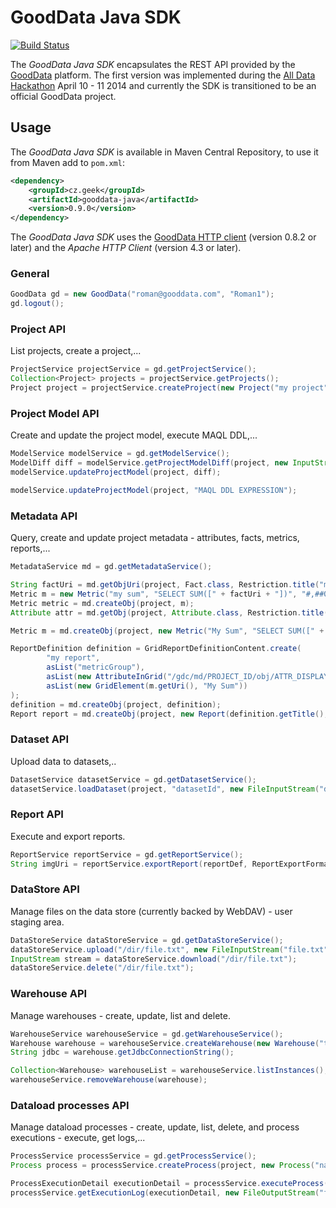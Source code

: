 # GoodData Java SDK

[![Build Status](https://travis-ci.org/martiner/gooddata-java.png?branch=master)](https://travis-ci.org/martiner/gooddata-java)

The *GoodData Java SDK* encapsulates the REST API provided by the [GoodData](http://www.gooddata.com) platform.
The first version was implemented during the [All Data Hackathon](http://hackathon.gooddata.com) April 10 - 11 2014
and currently the SDK is transitioned to be an official GoodData project.

## Usage

The *GoodData Java SDK* is available in Maven Central Repository, to use it from Maven add to `pom.xml`:

```xml
<dependency>
    <groupId>cz.geek</groupId>
    <artifactId>gooddata-java</artifactId>
    <version>0.9.0</version>
</dependency>
```

The *GoodData Java SDK* uses the [GoodData HTTP client](https://github.com/gooddata/gooddata-http-client) (version 0.8.2 or later)
and the *Apache HTTP Client* (version 4.3 or later).

### General

```java
GoodData gd = new GoodData("roman@gooddata.com", "Roman1");
gd.logout();
```

### Project API

List projects, create a project,...
```java
ProjectService projectService = gd.getProjectService();
Collection<Project> projects = projectService.getProjects();
Project project = projectService.createProject(new Project("my project", "MyToken")).get();
```

### Project Model API

Create and update the project model, execute MAQL DDL,...

```java
ModelService modelService = gd.getModelService();
ModelDiff diff = modelService.getProjectModelDiff(project, new InputStreamReader(getClass().getResourceAsStream("/model.json"))).get();
modelService.updateProjectModel(project, diff);

modelService.updateProjectModel(project, "MAQL DDL EXPRESSION");
```

### Metadata API

Query, create and update project metadata - attributes, facts, metrics, reports,...

```java
MetadataService md = gd.getMetadataService();

String factUri = md.getObjUri(project, Fact.class, Restriction.title("myfact"));
Metric m = new Metric("my sum", "SELECT SUM([" + factUri + "])", "#,##0");
Metric metric = md.createObj(project, m);
Attribute attr = md.getObj(project, Attribute.class, Restriction.title("myattr"));

Metric m = md.createObj(project, new Metric("My Sum", "SELECT SUM([" + factUri + "])", "#,##0"));

ReportDefinition definition = GridReportDefinitionContent.create(
        "my report",
        asList("metricGroup"),
        asList(new AttributeInGrid("/gdc/md/PROJECT_ID/obj/ATTR_DISPLAY_FORM_ID")),
        asList(new GridElement(m.getUri(), "My Sum"))
);
definition = md.createObj(project, definition);
Report report = md.createObj(project, new Report(definition.getTitle(), definition.getUri(), null));
```

### Dataset API

Upload data to datasets,..

```java
DatasetService datasetService = gd.getDatasetService();
datasetService.loadDataset(project, "datasetId", new FileInputStream("data.csv")).get();
```

### Report API

Execute and export reports.

```java
ReportService reportService = gd.getReportService();
String imgUri = reportService.exportReport(reportDef, ReportExportFormat.PNG);
```

### DataStore API

Manage files on the data store (currently backed by WebDAV) - user staging area.

```java
DataStoreService dataStoreService = gd.getDataStoreService();
dataStoreService.upload("/dir/file.txt", new FileInputStream("file.txt"));
InputStream stream = dataStoreService.download("/dir/file.txt");
dataStoreService.delete("/dir/file.txt");
```

### Warehouse API
Manage warehouses - create, update, list and delete.
```java
WarehouseService warehouseService = gd.getWarehouseService();
Warehouse warehouse = warehouseService.createWarehouse(new Warehouse("title", "authToken", "description"));
String jdbc = warehouse.getJdbcConnectionString();

Collection<Warehouse> warehouseList = warehouseService.listInstances();
warehouseService.removeWarehouse(warehouse);
```

### Dataload processes API
Manage dataload processes - create, update, list, delete, and process executions - execute, get logs,...
```java
ProcessService processService = gd.getProcessService();
Process process = processService.createProcess(project, new Process("name", "GRAPH"), new File("path/to/processdatadir")).get();

ProcessExecutionDetail executionDetail = processService.executeProcess(new ProcessExecution(process, "myGraph.grf")).get();
processService.getExecutionLog(executionDetail, new FileOutputStream("file/where/the/log/willbewritten");
```
